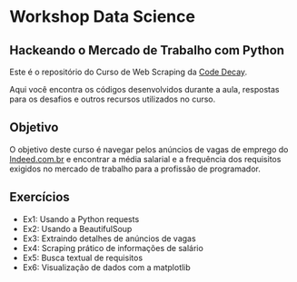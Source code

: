# Workshop Data Science #

## Hackeando o Mercado de Trabalho com Python ##

Este é o repositório do Curso de Web Scraping da [Code Decay](https://www.codedecay.com.br).

Aqui você encontra os códigos desenvolvidos durante a aula, respostas para os desafios e outros recursos utilizados no curso.

## Objetivo

O objetivo deste curso é navegar pelos anúncios de vagas de emprego do [Indeed.com.br](https://www.indeed.com.br/) e encontrar a média salarial e a frequência dos requisitos exigidos no mercado de trabalho para a profissão de programador.

## Exercícios

* Ex1: Usando a Python requests
* Ex2: Usando a BeautifulSoup
* Ex3: Extraindo detalhes de anúncios de vagas
* Ex4: Scraping prático de informações de salário
* Ex5: Busca textual de requisitos
* Ex6: Visualização de dados com a matplotlib
